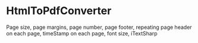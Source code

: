 # HtmlToPdfConverter
Page size, page margins, page number, page footer, repeating page header on each page, timeStamp on each page, font size, iTextSharp

